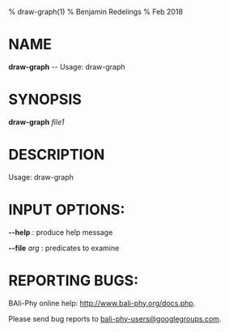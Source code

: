 % draw-graph(1)
% Benjamin Redelings
% Feb 2018

# NAME

**draw-graph** -- Usage: draw-graph <file1>

# SYNOPSIS

**draw-graph** _file1_

# DESCRIPTION

Usage: draw-graph <file1>

# INPUT OPTIONS:
**--help**
: produce help message

**--file** _arg_
: predicates to examine


# REPORTING BUGS:
 BAli-Phy online help: <http://www.bali-phy.org/docs.php>.

Please send bug reports to <bali-phy-users@googlegroups.com>.

